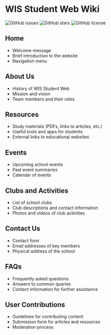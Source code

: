 # WIS Student Web Wiki

![GitHub issues](https://img.shields.io/github/issues/WIS-Student-Web/WIS-Student-Web-Wiki)
![GitHub stars](https://img.shields.io/github/stars/WIS-Student-Web/WIS-Student-Web-Wiki)
![GitHub license](https://img.shields.io/github/license/WIS-Student-Web/WIS-Student-Web-Wiki)

## Home
- Welcome message
- Brief introduction to the website
- Navigation menu

## About Us
- History of WIS Student Web
- Mission and vision
- Team members and their roles

## Resources
- Study materials (PDFs, links to articles, etc.)
- Useful tools and apps for students
- External links to educational websites

## Events
- Upcoming school events
- Past event summaries
- Calendar of events

## Clubs and Activities
- List of school clubs
- Club descriptions and contact information
- Photos and videos of club activities

## Contact Us
- Contact form
- Email addresses of key members
- Physical address of the school

## FAQs
- Frequently asked questions
- Answers to common queries
- Contact information for further assistance

## User Contributions
- Guidelines for contributing content
- Submission form for articles and resources
- Moderation process
